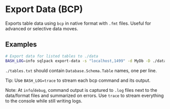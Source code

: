 # Export Data (BCP)

Exports table data using `bcp` in native format with `.fmt` files. Useful for advanced or selective data moves.

## Examples

```bash
# Export data for listed tables to ./data
BASH_LOG=info sqlpack export-data -s "localhost,1499" -d MyDb -D ./data -t ./tables.txt
```

`./tables.txt` should contain `Database.Schema.Table` names, one per line.

Tip: Use `BASH_LOG=trace` to stream each bcp command and its output.

Note: At `info`/`debug`, command output is captured to `.log` files next to the data/format files and summarized on errors. Use `trace` to stream everything to the console while still writing logs.
